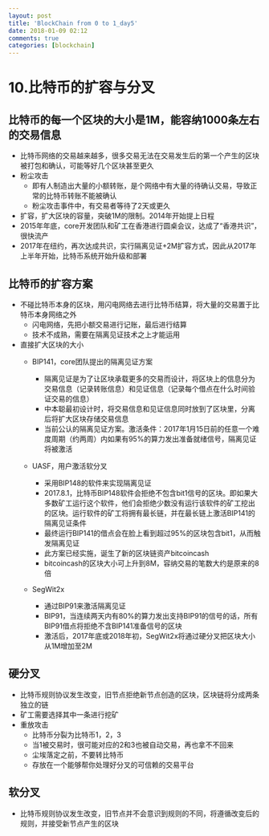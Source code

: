 ```yaml
---
layout: post
title: 'BlockChain from 0 to 1_day5'
date: 2018-01-09 02:12
comments: true
categories: [blockchain]
---
```

# 10.比特币的扩容与分叉

## 比特币的每一个区块的大小是1M，能容纳1000条左右的交易信息
* 比特币网络的交易越来越多，很多交易无法在交易发生后的第一个产生的区块被打包和确认，可能等好几个区块甚至更久
* 粉尘攻击
	* 即有人制造出大量的小额转账，是个网络中有大量的待确认交易，导致正常的比特币转账不能被确认
  * 粉尘攻击事件中，有交易者等待了2天或更久
* 扩容，扩大区块的容量，突破1M的限制。2014年开始提上日程
* 2015年年底，core开发团队和矿工在香港进行圆桌会议，达成了“香港共识”，很快流产
* 2017年在纽约，再次达成共识，实行隔离见证+2M扩容方式，因此从2017年上半年开始，比特币系统开始升级和部署

## 比特币的扩容方案
* 不碰比特币本身的区块，用闪电网络去进行比特币结算，将大量的交易置于比特币本身网络之外
	* 闪电网络，先把小额交易进行记账，最后进行结算
  * 技术不成熟，需要在隔离见证技术之上才能运用
* 直接扩大区块的大小
	* BIP141，core团队提出的隔离见证方案 
		* 隔离见证是为了让区块承载更多的交易而设计，将区块上的信息分为交易信息（记录转账信息）和见证信息（记录每个借点在什么时间验证交易的信息）
		* 中本聪最初设计时，将交易信息和见证信息同时放到了区块里，分离后将扩大区块存储交易信息   
		* 当前公认的隔离见证方案。激活条件：2017年1月15日前的任意一个难度周期（约两周）内如果有95%的算力发出准备就绪信号，隔离见证将被激活
    
  * UASF，用户激活软分叉   
  	 * 采用BIP148的软件来实现隔离见证
  	 * 2017.8.1，比特币BIP148软件会拒绝不包含bit1信号的区块。即如果大多数矿工运行这个软件，他们会拒绝少数没有运行该软件的矿工挖出的区块。运行软件的矿工将拥有最长链，并在最长链上激活BIP141的隔离见证条件
  	  * 最终运行BIP141的借点会在脸上看到超过95%的区块包含bit1，从而触发隔离见证
  	  * 此方案已经实施，诞生了新的区块链资产bitcoincash
  	  * bitcoincash的区块大小可上升到8M，容纳交易的笔数大约是原来的8倍    
  * SegWit2x
      * 通过BIP91来激活隔离见证
      * BIP91，当连续两天内有80%的算力发出支持BIP91的信号的话，所有BIP91借点将拒绝不含BIP141准备信号的区块
      * 激活后，2017年底或2018年初，SegWit2x将通过硬分叉把区块大小从1M增加至2M
## 硬分叉
* 比特币规则协议发生改变，旧节点拒绝新节点创造的区块，区块链将分成两条独立的链
* 矿工需要选择其中一条进行挖矿
* 重放攻击
	* 比特币分裂为比特币1，2，3
  * 当1被交易时，很可能对应的2和3也被自动交易，再也拿不不回来
  * 尘埃落定之前，不要转比特币
  * 存放在一个能够帮你处理好分叉的可信赖的交易平台

## 软分叉
* 比特币规则协议发生改变，旧节点并不会意识到规则的不同，将遵循改变后的规则，并接受新节点产生的区块

